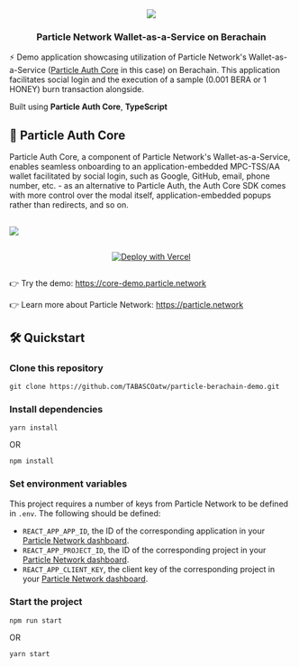 <div align="center">
  <a href="https://particle.network/">
    <img src="https://i.imgur.com/xmdzXU4.png" />
  </a>
  <h3>
    Particle Network Wallet-as-a-Service on Berachain
  </h3>
</div>

⚡️ Demo application showcasing utilization of Particle Network's Wallet-as-a-Service ([Particle Auth Core](https://docs.particle.network/developers/auth-service/core/web) in this case) on Berachain. This application facilitates social login and the execution of a sample (0.001 BERA or 1 HONEY) burn transaction alongside.

Built using **Particle Auth Core**, **TypeScript**

## 🔑 Particle Auth Core
Particle Auth Core, a component of Particle Network's Wallet-as-a-Service, enables seamless onboarding to an application-embedded MPC-TSS/AA wallet facilitated by social login, such as Google, GitHub, email, phone number, etc. - as an alternative to Particle Auth, the Auth Core SDK comes with more control over the modal itself, application-embedded popups rather than redirects, and so on.

##

![](https://i.imgur.com/28BP5gj.png)

##

<p align="center">
  <a href="https://vercel.com/new/clone?repository-url=https://github.com/TABASCOatw/particle-berachain-demo&env=REACT_APP_PROJECT_ID&env=REACT_APP_CLIENT_KEY&env=REACT_APP_APP_ID&envDescription=Head%20over%20to%20the%20Particle%20dashboard%20to%20retrieve%20the%20above%20keys.&envLink=https%3A%2F%2Fdashboard.particle.network">
    <img src="https://vercel.com/button" alt="Deploy with Vercel"/>
  </a>
</p>

##

👉 Try the demo: https://core-demo.particle.network

👉 Learn more about Particle Network: https://particle.network

## 🛠️ Quickstart

### Clone this repository
```
git clone https://github.com/TABASCOatw/particle-berachain-demo.git
```

### Install dependencies
```
yarn install
```
OR
```
npm install
```

### Set environment variables
This project requires a number of keys from Particle Network to be defined in `.env`. The following should be defined:
- `REACT_APP_APP_ID`, the ID of the corresponding application in your [Particle Network dashboard](https://dashboard.particle.network/#/applications).
- `REACT_APP_PROJECT_ID`, the ID of the corresponding project in your [Particle Network dashboard](https://dashboard.particle.network/#/applications).
-  `REACT_APP_CLIENT_KEY`, the client key of the corresponding project in your [Particle Network dashboard](https://dashboard.particle.network/#/applications).

### Start the project
```
npm run start
```
OR
```
yarn start
```
